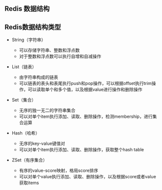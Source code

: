 Redis 数据结构
-------------
## Redis数据结构类型

+ String（字符串）
  + 可以存储字符串、整数和浮点数
  + 对于整数和浮点数可以执行自增和自减操作

+ List（链表）
  + 由字符串构成的链表
  + 可以链表的表头和表尾执行push和pop操作，可以根据offset执行trim操作，可以读取单个和多个值，以及根据value进行操作和删除操作

+ Set（集合）
  + 无序的独一无二的字符串集合
  + 可以对单个item执行添加、读取、删除操作，检测membership，进行集合运算

+ Hash（哈希）
  + 无序的key-value键值对
  + 可以对单个item执行添加、读取、删除操作，获取整个hash table

+ ZSet（有序集合）
  + 有序的value-score映射，格局score排序
  + 可以对单个value执行添加、读取、删除操作，以及根据score或者value获取items
